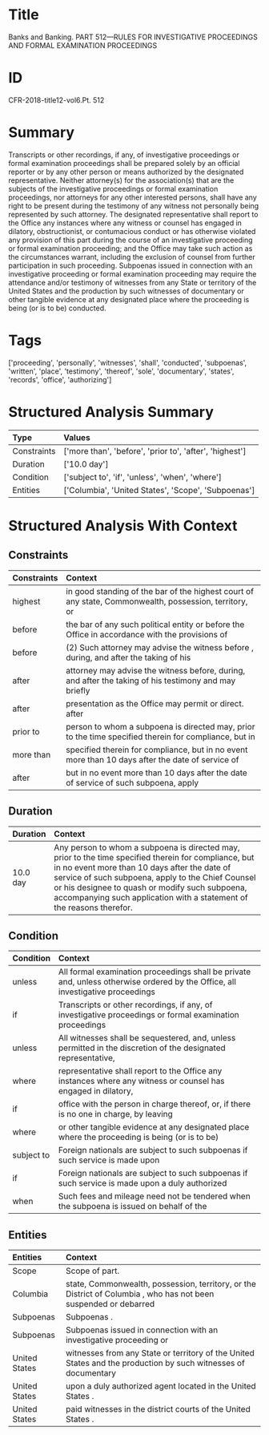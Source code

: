 # Title

 Banks and Banking. PART 512—RULES FOR INVESTIGATIVE PROCEEDINGS AND FORMAL EXAMINATION PROCEEDINGS


# ID

 CFR-2018-title12-vol6.Pt. 512


# Summary

Transcripts or other recordings, if any, of investigative proceedings or formal examination proceedings shall be prepared solely by an official reporter or by any other person or means authorized by the designated representative.
Neither attorney(s) for the association(s) that are the subjects of the investigative proceedings or formal examination proceedings, nor attorneys for any other interested persons, shall have any right to be present during the testimony of any witness not personally being represented by such attorney.
The designated representative shall report to the Office any instances where any witness or counsel has engaged in dilatory, obstructionist, or contumacious conduct or has otherwise violated any provision of this part during the course of an investigative proceeding or formal examination proceeding; and the Office may take such action as the circumstances warrant, including the exclusion of counsel from further participation in such proceeding.
Subpoenas issued in connection with an investigative proceeding or formal examination proceeding may require the attendance and/or testimony of witnesses from any State or territory of the United States and the production by such witnesses of documentary or other tangible evidence at any designated place where the proceeding is being (or is to be) conducted.


# Tags

['proceeding', 'personally', 'witnesses', 'shall', 'conducted', 'subpoenas', 'written', 'place', 'testimony', 'thereof', 'sole', 'documentary', 'states', 'records', 'office', 'authorizing']


# Structured Analysis Summary

| Type        | Values                                                  |
|:------------|:--------------------------------------------------------|
| Constraints | ['more than', 'before', 'prior to', 'after', 'highest'] |
| Duration    | ['10.0 day']                                            |
| Condition   | ['subject to', 'if', 'unless', 'when', 'where']         |
| Entities    | ['Columbia', 'United States', 'Scope', 'Subpoenas']     |


# Structured Analysis With Context

 


## Constraints

| Constraints   | Context                                                                                                |
|:--------------|:-------------------------------------------------------------------------------------------------------|
| highest       | in good standing of the bar of the highest court of any state, Commonwealth, possession, territory, or |
| before        | the bar of any such political entity or before the Office in accordance with the provisions of         |
| before        | (2) Such attorney may advise the witness  before , during, and after the taking of his                 |
| after         | attorney may advise the witness before, during, and after the taking of his testimony and may briefly  |
| after         | presentation as the Office may permit or direct. after                                                 |
| prior to      | person to whom a subpoena is directed may, prior to the time specified therein for compliance, but in  |
| more than     | specified therein for compliance, but in no event more than 10 days after the date of service of       |
| after         | but in no event more than 10 days after the date of service of such subpoena, apply                    |


## Duration

| Duration   | Context                                                                                                                                                                                                                                                                                                                               |
|:-----------|:--------------------------------------------------------------------------------------------------------------------------------------------------------------------------------------------------------------------------------------------------------------------------------------------------------------------------------------|
| 10.0 day   | Any person to whom a subpoena is directed may, prior to the time specified therein for compliance, but in no event more than 10 days after the date of service of such subpoena, apply to the Chief Counsel or his designee to quash or modify such subpoena, accompanying such application with a statement of the reasons therefor. |


## Condition

| Condition   | Context                                                                                                                         |
|:------------|:--------------------------------------------------------------------------------------------------------------------------------|
| unless      | All formal examination proceedings shall be private and,  unless otherwise ordered by the Office, all investigative proceedings |
| if          | Transcripts or other recordings,  if any, of investigative proceedings or formal examination proceedings                        |
| unless      | All witnesses shall be sequestered, and,  unless permitted in the discretion of the designated representative,                  |
| where       | representative shall report to the Office any instances where any witness or counsel has engaged in dilatory,                   |
| if          | office with the person in charge thereof, or, if there is no one in charge, by leaving                                          |
| where       | or other tangible evidence at any designated place where the proceeding is being (or is to be)                                  |
| subject to  | Foreign nationals are  subject to such subpoenas if such service is made upon                                                   |
| if          | Foreign nationals are subject to such subpoenas  if such service is made upon a duly authorized                                 |
| when        | Such fees and mileage need not be tendered  when the subpoena is issued on behalf of the                                        |


## Entities

| Entities      | Context                                                                                                          |
|:--------------|:-----------------------------------------------------------------------------------------------------------------|
| Scope         | Scope  of part.                                                                                                  |
| Columbia      | state, Commonwealth, possession, territory, or the District of Columbia , who has not been suspended or debarred |
| Subpoenas     | Subpoenas .                                                                                                      |
| Subpoenas     | Subpoenas issued in connection with an investigative proceeding or                                               |
| United States | witnesses from any State or territory of the United States and the production by such witnesses of documentary   |
| United States | upon a duly authorized agent located in the United States .                                                      |
| United States | paid witnesses in the district courts of the United States .                                                     |


